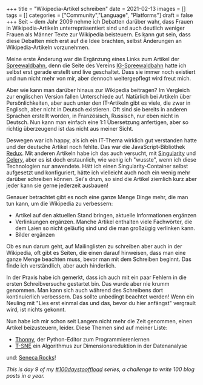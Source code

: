 +++
title = "Wikipedia-Artikel schreiben"
date = 2021-02-13
images = []
tags = []
categories = ["Community","Language", "Platforms"]
draft = false
+++
Seit ~ dem Jahr 2009 nehme ich Debatten darüber wahr, dass Frauen in Wikipedia-Artikeln unterrepräsentiert sind und auch deutlich weniger Frauen als Männer Texte zur Wikipedia beisteuern. Es kann gut sein, dass diese Debatten mich erst auf die Idee brachten, selbst Änderungen an Wikipedia-Artikeln vorzunehmen.

Meine erste Änderung war die Ergänzung eines Links zum Artikel der [Spreewaldbahn](https://de.wikipedia.org/wiki/Spreewaldbahn), denn die Seite des Vereins [IG-Spreewaldbahn](https://ig-spreewaldbahn.de/) hatte ich selbst erst gerade erstellt und live geschaltet. Dass sie immer noch existiert und nun nicht mehr von mir, aber dennoch weitergepflegt wird freut mich.

Aber wie kann man darüber hinaus zur Wikipedia beitragen? Im Vergleich zur englischen Version fallen Unterschiede auf. Natürlich bei Artikeln über Persönlichkeiten, aber auch unter den IT-Artikeln gibt es viele, die zwar in Englisch, aber nicht in Deutsch existieren. Oft sind sie bereits in anderen Sprachen erstellt worden, in Französisch, Russisch, nur eben nicht in Deutsch. Nun kann man einfach eine 1:1 Übersetzung anfertigen, aber so richtig überzeugend ist das nicht aus meiner Sicht.

Deswegen war ich happy, als ich ein IT-Thema wirklich gut verstanden hatte und der deutsche Artikel noch fehlte. Das war die JavaScript-Bibliothek [Redux](https://de.wikipedia.org/wiki/Redux_(JavaScript-Bibliothek) ). Mit anderen Artikeln habe ich das auch versucht, mit [Singularity](https://de.wikipedia.org/wiki/Singularity_(Software)) und [Celery](https://de.wikipedia.org/wiki/Celery), aber es ist doch erstaunlich, wie wenig ich "wusste", wenn ich diese Technologien nur anwendete. Hätt ich einen Singularity-Container selbst aufgesetzt und konfiguriert, hätte ich vielleicht auch noch ein wenig mehr darüber schreiben können. Sei's drum, so sind die Artikel ziemlich kurz aber jeder kann sie gerne jederzeit ausbauen!

Genauer betrachtet gibt es noch eine ganze Menge Dinge mehr, die man tun kann, um die Wikipedia zu verbessern:

- Artikel auf den aktuellen Stand bringen, aktuelle Informationen ergänzen
- Verlinkungen ergänzen. Manche Artikel enthalten viele Fachwörter, die dem Laien so nicht geläufig sind und die man großzügig verlinken kann.
- Bilder ergänzen

Ob es nun darum geht, auf Mailinglisten zu schreiben aber auch in der Wikipedia, oft gibt es Seiten, die einen darauf hinweisen, dass man eine ganze Menge beachten muss, bevor man mit dem Schreiben beginnt. Das finde ich verständlich, aber auch hinderlich.

In der Praxis habe ich gemerkt, dass ich auch mit ein paar Fehlern in die ersten Schreibversuche gestartet bin. Das wurde aber nie krumm genommen. Man kann sich auch während des Schreibens dort kontinuierlich verbessern. Das sollte unbedingt beachtet werden! Wenn ein Neuling mit "Lies erst einmal das und das, bevor du hier anfängst" vergrault wird, ist nichts gekonnt.

Nun habe ich mir schon seit Langem nicht mehr die Zeit genommen, einen Artikel beizusteuern, leider. Diese Themen sind auf meiner Liste:

- [Thonny](https://en.wikipedia.org/wiki/Thonny), der Python-Editor zum Programmierenlernen
- [T-SNE](https://en.wikipedia.org/wiki/T-distributed_stochastic_neighbor_embedding) ein Algorithmus zur Dimensionsreduktion in der Datenanalyse

und: [Seneca Rocks](https://en.wikipedia.org/wiki/Seneca_Rocks)!

_This is day 9 of my [#100daystooffload](https://100daystooffload.com/) series, a challenge to write 100 blog posts in a year._